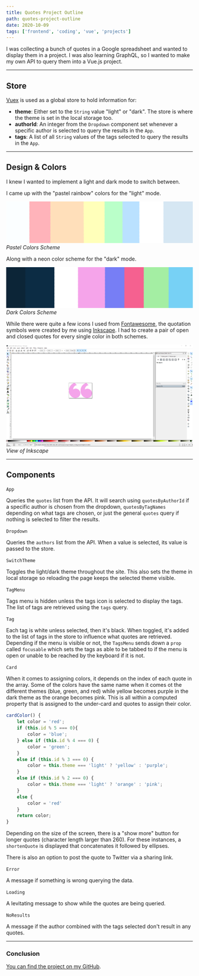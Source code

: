 ```yaml
---
title: Quotes Project Outline
path: quotes-project-outline
date: 2020-10-09
tags: ['frontend', 'coding', 'vue', 'projects']
---
```


I was collecting a bunch of quotes in a Google spreadsheet and wanted to display them in a project. I was also learning GraphQL, so I wanted to make my own API to query them into a Vue.js project.

---

## Store

[Vuex](https://vuex.vuejs.org/) is used as a global store to hold information for:

- **theme**: Either set to the `String` value "light" or "dark". The store is where the theme is set in the local storage too.
- **authorId**: An integer from the `Dropdown` component set whenever a specific author is selected to query the results in the `App`.
- **tags**: A list of all `String` values of the tags selected to query the results in the `App`.

---

## Design & Colors

I knew I wanted to implement a light and dark mode to switch between.

I came up with the "pastel rainbow" colors for the "light" mode.

![Pastel Colors Scheme](./images/2020-10-09/pastel-colors-cropped.png)
_Pastel Colors Scheme_

Along with a neon color scheme for the "dark" mode.

![Dark Colors Scheme](./images/2020-10-09/dark-colors-cropped.png)
_Dark Colors Scheme_

While there were quite a few icons I used from [Fontawesome](https://fontawesome.com/), the quotation symbols were created by me using [Inkscape](https://inkscape.org/). I had to create a pair of open and closed quotes for every single color in both schemes.

![View of Inkscape](./images/2020-10-09/Inkscape-view.png)
_View of Inkscape_

---

## Components

`App`

Queries the `quotes` list from the API. It will search using `quotesByAuthorId` if a specific author is chosen from the dropdown, `quotesByTagNames` depending on what tags are chosen, or just the general `quotes` query if nothing is selected to filter the results.

`Dropdown`

Queries the `authors` list from the API. When a value is selected, its value is passed to the store.

`SwitchTheme`

Toggles the light/dark theme throughout the site. This also sets the theme in local storage so reloading the page keeps the selected theme visible.

`TagMenu`

Tags menu is hidden unless the tags icon is selected to display the tags. The list of tags are retrieved using the `tags` query.

`Tag`

Each tag is white unless selected, then it's black. When toggled, it's added to the list of tags in the store to influence what quotes are retrieved. Depending if the menu is visible or not, the `TagsMenu` sends down a `prop` called `focusable` which sets the tags as able to be tabbed to if the menu is open or unable to be reached by the keyboard if it is not.

`Card`

When it comes to assigning colors, it depends on the index of each quote in the array. Some of the colors have the same name when it comes ot the different themes (blue, green, and red) while yellow becomes purple in the dark theme as the orange becomes pink. This is all within a computed property that is assigned to the under-card and quotes to assign their color.

```js
cardColor() {
    let color = 'red';
    if (this.id % 5 === 0){
        color = 'blue';
    } else if (this.id % 4 === 0) {
        color = 'green';
    }
    else if (this.id % 3 === 0) {
        color = this.theme === 'light' ? 'yellow' : 'purple';
    }
    else if (this.id % 2 === 0) {
        color = this.theme === 'light' ? 'orange' : 'pink';
    }
    else {
        color = 'red'
    }
    return color;
}
```

Depending on the size of the screen, there is a "show more" button for longer quotes (character length larger than 260). For these instances, a `shortenQuote` is displayed that concatenates it followed by ellipses.

There is also an option to post the quote to Twitter via a sharing link.

`Error`

A message if something is wrong querying the data.

`Loading`

A levitating message to show while the quotes are being queried.

`NoResults`

A message if the author combined with the tags selected don't result in any quotes.

---

### Conclusion



[You can find the project on my GitHub](https://github.com/Dana94/quotes-database).

<!-- [Found a typo or problem? Edit this page.](https://github.com/Dana94/website/blob/master/blog/2020-09-25-lights-puzzle-outline.md) -->
